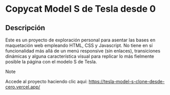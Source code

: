 # Copycat Model S de Tesla desde 0

## Descripción 

Este es un proyecto de exploración personal para asentar las bases en maquetación web empleando HTML, CSS y Javascript. No tiene en sí funcionalidad más allá de un menú responsive (sin enlaces), transiciones dinámicas y alguna característica visual para replicar lo más fielmente posible la página con el modelo S de Tesla.

> [!NOTE]
> Accede al proyecto haciendo clic aquí: https://tesla-model-s-clone-desde-cero.vercel.app/ 
